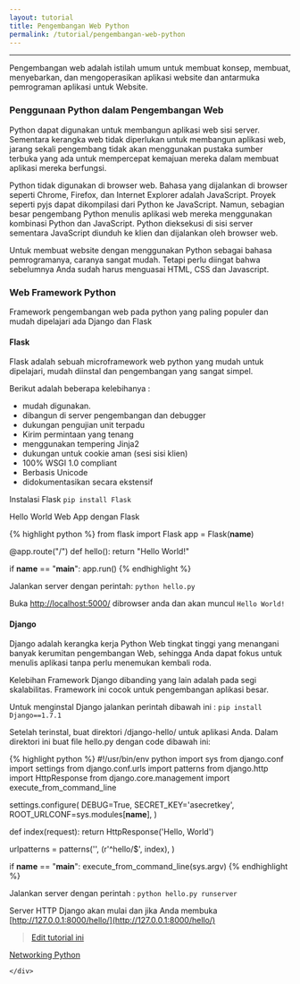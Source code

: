 ```yaml
---
layout: tutorial
title: Pengembangan Web Python
permalink: /tutorial/pengembangan-web-python
---
```


---
Pengembangan web adalah istilah umum untuk membuat konsep, membuat, menyebarkan, dan mengoperasikan aplikasi website dan antarmuka pemrograman aplikasi untuk Website.


### Penggunaan Python dalam Pengembangan Web

Python dapat digunakan untuk membangun aplikasi web sisi server. Sementara kerangka web tidak diperlukan untuk membangun aplikasi web, jarang sekali pengembang tidak akan menggunakan pustaka sumber terbuka yang ada untuk mempercepat kemajuan mereka dalam membuat aplikasi mereka berfungsi.

Python tidak digunakan di browser web. Bahasa yang dijalankan di browser seperti Chrome, Firefox, dan Internet Explorer adalah JavaScript. Proyek seperti pyjs dapat dikompilasi dari Python ke JavaScript. Namun, sebagian besar pengembang Python menulis aplikasi web mereka menggunakan kombinasi Python dan JavaScript. Python dieksekusi di sisi server sementara JavaScript diunduh ke klien dan dijalankan oleh browser web.

Untuk membuat website dengan menggunakan Python sebagai bahasa pemrogramanya, caranya sangat mudah. Tetapi perlu diingat bahwa sebelumnya Anda sudah harus menguasai HTML, CSS dan Javascript.

### Web Framework Python

Framework pengembangan web pada python yang paling populer dan mudah dipelajari ada Django dan Flask

#### Flask 

Flask adalah sebuah microframework web python yang mudah untuk dipelajari, mudah diinstal dan pengembangan yang sangat simpel.

Berikut adalah beberapa kelebihanya :

- mudah digunakan.
- dibangun di server pengembangan dan debugger
- dukungan pengujian unit terpadu
- Kirim permintaan yang tenang
- menggunakan tempering Jinja2
- dukungan untuk cookie aman (sesi sisi klien)
- 100% WSGI 1.0 compliant
- Berbasis Unicode
- didokumentasikan secara ekstensif

Instalasi Flask
`pip install Flask`

Hello World Web App dengan Flask

{% highlight python %}
from flask import Flask
app = Flask(__name__)
 
@app.route("/")
def hello():
    return "Hello World!"
 
if __name__ == "__main__":
    app.run()
{% endhighlight %}

Jalankan server dengan perintah: 
`python hello.py`

Buka [http://localhost:5000/](http://localhost:5000/) dibrowser anda dan akan muncul `Hello World!`



#### Django
Django adalah kerangka kerja Python Web tingkat tinggi yang menangani banyak kerumitan pengembangan Web, sehingga Anda dapat fokus untuk menulis aplikasi tanpa perlu menemukan kembali roda.

Kelebihan Framework Django dibanding yang lain adalah pada segi skalabilitas. Framework ini cocok untuk pengembangan aplikasi besar.

Untuk menginstal Django jalankan perintah dibawah ini :
`pip install Django==1.7.1`

Setelah terinstal, buat direktori /django-hello/ untuk aplikasi Anda. Dalam direktori ini buat file hello.py dengan code dibawah ini:

{% highlight python %}
#!/usr/bin/env python
import sys
from django.conf import settings 
from django.conf.urls import patterns
from django.http import HttpResponse
from django.core.management import execute_from_command_line
 
settings.configure(
    DEBUG=True,
    SECRET_KEY='asecretkey',
    ROOT_URLCONF=sys.modules[__name__],
)
 
def index(request):
    return HttpResponse('Hello, World')
 
urlpatterns = patterns('',
    (r'^hello/$', index),
)
 
if __name__ == "__main__":
    execute_from_command_line(sys.argv)
{% endhighlight %}

Jalankan server dengan perintah :
`python hello.py runserver`

Server HTTP Django akan mulai dan jika Anda membuka [http://127.0.0.1:8000/hello/](http://127.0.0.1:8000/hello/)



> [Edit tutorial ini](https://github.com/belajarpythoncom/belajarpythoncom.github.io/edit/master/tutorials/pengembangan-web-python.md)

<div class="row navigation-tutorial">
    <div class="col-md-6 prev-tutorial">
        <a href="/tutorial/networking-python"><i class="fas fa-arrow-circle-left"></i>Networking Python</a>
    </div>
    <div class="col-md-6 next-tutorial">
        
    </div>
</div>
